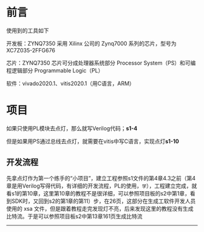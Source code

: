 # 前言

使用到的工具如下

开发板：ZYNQ7350 采用 Xilinx 公司的 Zynq7000 系列的芯片，型号为 XC7Z035-2FFG676

芯片：ZYNQ7350 芯片可分成处理器系统部分 Processor System（PS）和可编程逻辑部分 Programmable
Logic（PL）

软件：vivado2020.1、vitis2020.1（用C语言，ARM）

# 项目

如果只使用PL模块去点灯，那么就写Verilog代码；**s1-4**

但是如果用PS通过总线去点灯，就需要在vitis中写C语言，实现点灯**s1-10**

## 开发流程

先拿点灯作为第一个练手的“小项目”，建立工程参照s1文件的第4章4.3之前（第4章是用Verilog写得代码，有详细的开发流程，PL的使用，`学`），工程建立完成，就看s1的第10章，这里第10章的教程不是很详细，可以参照项目板的s2中第1章，看到SDK时，又回到s2的第1章的第11）步，在26页，这部分在生成工软件开发人员使用的 xsa 文件，但是跟着教程走完发现灯不亮，后来发现这里的教程没有生成比特流。于是可以参照项目板s2中第13章161页生成比特流

---

